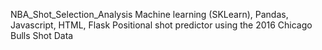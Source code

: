 NBA_Shot_Selection_Analysis
Machine learning (SKLearn), Pandas, Javascript, HTML, Flask
Positional shot predictor using the 2016 Chicago Bulls Shot Data

